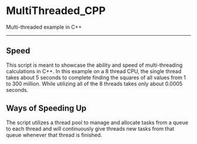 # MultiThreaded_CPP
Multi-threaded example in C++
***
## Speed
This script is meant to showcase the ability and speed of multi-threading calculations in C++. In this example on a 8 thread CPU, the single thread takes about 5 seconds to complete finding the squares of all values from 1 to 300 million. While utilizing all of the 8 threads takes only about 0.0005 seconds.

## Ways of Speeding Up
The script utilizes a thread pool to manage and allocate tasks from a queue to each thread and will continuously give threads new tasks from that queue whenever that thread is finished.


